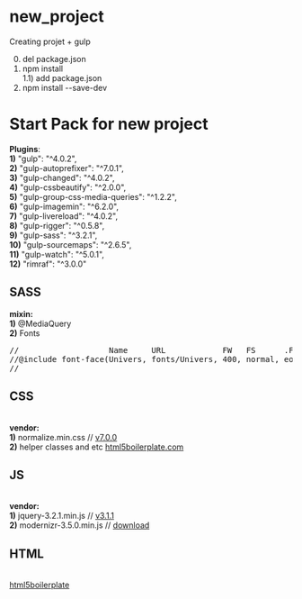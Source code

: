 # new_project
Creating projet + gulp <br>

0) del package.json <br>
1) npm install <br>
  1.1) add package.json <br>
2) npm install --save-dev <br>

<h1>Start Pack for new project</h1>

<strong>Plugins</strong>: <br>
   <strong> 1)</strong>      "gulp": "^4.0.2",<br>
   <strong> 2)</strong>      "gulp-autoprefixer": "^7.0.1", <br>
   <strong> 3)</strong>      "gulp-changed": "^4.0.2", <br>
   <strong> 4)</strong>      "gulp-cssbeautify": "^2.0.0", <br>
   <strong> 5)</strong>      "gulp-group-css-media-queries": "^1.2.2", <br>
   <strong> 6)</strong>      "gulp-imagemin": "^6.2.0", <br>
   <strong> 7)</strong>      "gulp-livereload": "^4.0.2", <br>
   <strong> 8)</strong>      "gulp-rigger": "^0.5.8", <br>
   <strong> 9)</strong>      "gulp-sass": "^3.2.1",<br>
   <strong> 10)</strong>     "gulp-sourcemaps": "^2.6.5", <br>
   <strong> 11)</strong>     "gulp-watch": "^5.0.1", <br>
   <strong> 12)</strong>     "rimraf": "^3.0.0"


<h2>SASS</h2>
<strong>mixin:</strong><br>
 <strong>1)</strong> @MediaQuery <br>
 <strong>2)</strong> Fonts<br>
<pre>
//                   Name     URL            FW   FS      .FF
//@include font-face(Univers, fonts/Univers, 400, normal, eot otf svg woff woff2);)
//
</pre>
 <h2>CSS</h2> </br>
    <strong>vendor:</strong> <br>
    <strong>1)</strong> normalize.min.css // <a href="http://github.com/necolas/normalize.css" target="_blank">v7.0.0</a> <br>
    <strong>2)</strong> helper classes and etc <a href="https://html5boilerplate.com/">html5boilerplate.com</a> <br>
    
 <h2>JS</h2> </br>
    <strong>vendor:</strong> <br>
    <strong>1)</strong>  jquery-3.2.1.min.js     // <a href="https://code.jquery.com/jquery-3.3.1.min.js" target="_blank">v3.1.1</a>  <br>
    <strong>2)</strong>  modernizr-3.5.0.min.js  // <a href="https://modernizr.com/download?setclasses" target="_blank">download</a> <br>
    
<h2>HTML</h2> </br>
<a href="https://html5boilerplate.com/" target="_blank">html5boilerplate</a>
